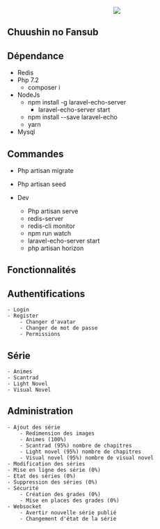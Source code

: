 <p align="center">
    <img src="https://www.chuushin-no-fansub.fr/public/img/site/banniere.jpg"/>
</p>

## Chuushin no Fansub

## Dépendance

- Redis
- Php 7.2
    - composer i
- NodeJs
    - npm install -g laravel-echo-server
        - laravel-echo-server start
    - npm install --save laravel-echo
    - yarn
- Mysql

## Commandes 

- Php artisan migrate
- Php artisan seed


- Dev
    - Php artisan serve
    - redis-server
    - redis-cli monitor
    - npm run watch
    - laravel-echo-server start
    - php artisan horizon
   
## Fonctionnalités

## Authentifications
    - Login
    - Register
        - Changer d'avatar
        - Changer de mot de passe
        - Permissions

## Série
    - Animes
    - Scantrad
    - Light Novel
    - Visual Novel

## Administration
    
    - Ajout des série
        - Redimension des images
        - Animes (100%)
        - Scantrad (95%) nombre de chapitres
        - Light novel (95%) nombre de chapitres
        - Visual novel (95%) nombre de visual novel
    - Modification des séries
    - Mise en ligne des série (0%)
    - Etat des séries (0%)
    - Suppression des séries (0%)
    - Sécurité
        - Création des grades (0%)
        - Mise en places des grades (0%)
    - Websocket
        - Avertir nouvelle série publié
        - Changement d'état de la série